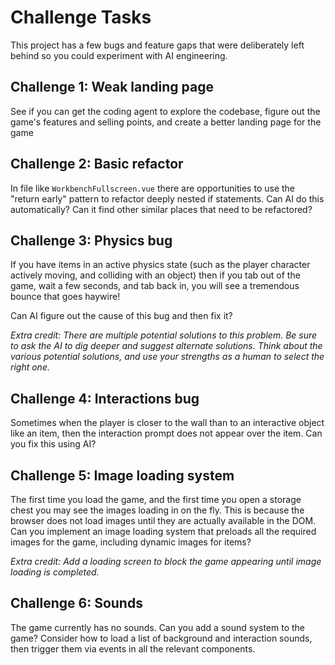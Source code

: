 # Challenge Tasks

This project has a few bugs and feature gaps that were
deliberately left behind so you could experiment with AI
engineering.

## Challenge 1: Weak landing page

See if you can get the coding agent to explore the codebase,
figure out the game's features and selling points, and
create a better landing page for the game

## Challenge 2: Basic refactor

In file like `WorkbenchFullscreen.vue` there are opportunities
to use the "return early" pattern to refactor deeply nested if statements. Can AI do this automatically? Can it find other similar
places that need to be refactored?

## Challenge 3: Physics bug

If you have items in an active physics state (such as the
player character actively moving, and colliding with an object)
then if you tab out of the game, wait a few seconds, and tab
back in, you will see a tremendous bounce that goes haywire!

Can AI figure out the cause of this bug and then fix it?

_Extra credit: There are multiple potential solutions to this problem. Be sure to ask the AI to dig deeper and suggest alternate solutions. Think about the various potential solutions, and use your strengths as a human to select the right one._

## Challenge 4: Interactions bug

Sometimes when the player is closer to the wall than to an interactive
object like an item, then the interaction prompt does not appear over the item.
Can you fix this using AI?

## Challenge 5: Image loading system

The first time you load the game, and the first time you open a storage chest
you may see the images loading in on the fly. This is because the browser
does not load images until they are actually available in the DOM. Can you
implement an image loading system that preloads all the required images for
the game, including dynamic images for items?

_Extra credit: Add a loading screen to block the game appearing until image loading is completed._

## Challenge 6: Sounds

The game currently has no sounds. Can you add a sound system to the game?
Consider how to load a list of background and interaction sounds, then trigger
them via events in all the relevant components.



